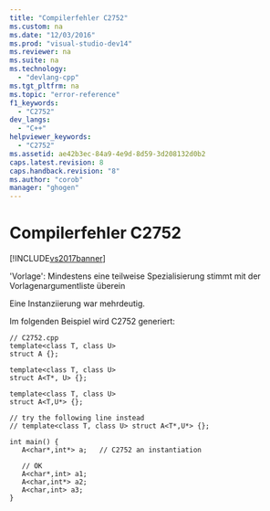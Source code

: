 ```yaml
---
title: "Compilerfehler C2752"
ms.custom: na
ms.date: "12/03/2016"
ms.prod: "visual-studio-dev14"
ms.reviewer: na
ms.suite: na
ms.technology: 
  - "devlang-cpp"
ms.tgt_pltfrm: na
ms.topic: "error-reference"
f1_keywords: 
  - "C2752"
dev_langs: 
  - "C++"
helpviewer_keywords: 
  - "C2752"
ms.assetid: ae42b3ec-84a9-4e9d-8d59-3d208132d0b2
caps.latest.revision: 8
caps.handback.revision: "8"
ms.author: "corob"
manager: "ghogen"
---
```

# Compilerfehler C2752
[!INCLUDE[vs2017banner](../../assembler/inline/includes/vs2017banner.md)]

'Vorlage': Mindestens eine teilweise Spezialisierung stimmt mit der Vorlagenargumentliste überein  
  
 Eine Instanziierung war mehrdeutig.  
  
 Im folgenden Beispiel wird C2752 generiert:  
  
```  
// C2752.cpp  
template<class T, class U>   
struct A {};  
  
template<class T, class U>   
struct A<T*, U> {};  
  
template<class T, class U>   
struct A<T,U*> {};  
  
// try the following line instead  
// template<class T, class U> struct A<T*,U*> {};  
  
int main() {  
   A<char*,int*> a;   // C2752 an instantiation  
  
   // OK  
   A<char*,int> a1;  
   A<char,int*> a2;  
   A<char,int> a3;  
}  
```
